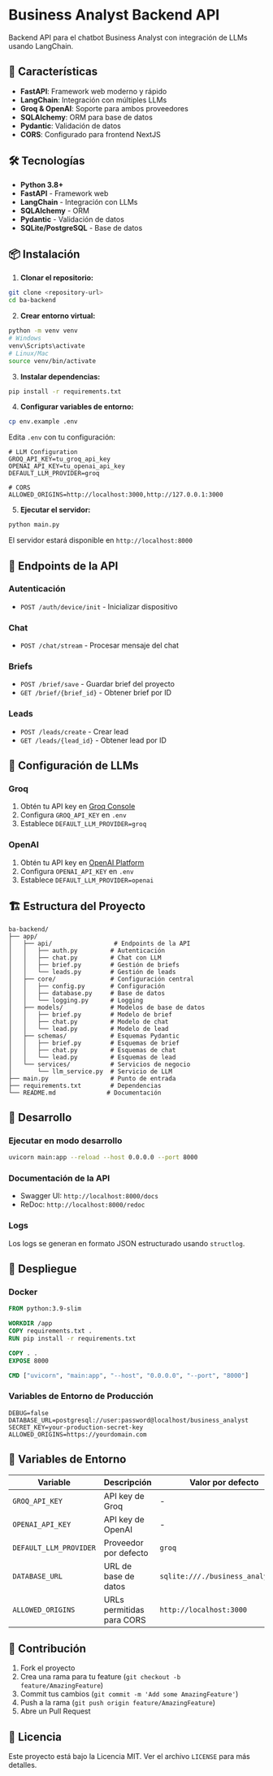 # Business Analyst Backend API

Backend API para el chatbot Business Analyst con integración de LLMs usando LangChain.

## 🚀 Características

- **FastAPI**: Framework web moderno y rápido
- **LangChain**: Integración con múltiples LLMs
- **Groq & OpenAI**: Soporte para ambos proveedores
- **SQLAlchemy**: ORM para base de datos
- **Pydantic**: Validación de datos
- **CORS**: Configurado para frontend NextJS

## 🛠️ Tecnologías

- **Python 3.8+**
- **FastAPI** - Framework web
- **LangChain** - Integración con LLMs
- **SQLAlchemy** - ORM
- **Pydantic** - Validación de datos
- **SQLite/PostgreSQL** - Base de datos

## 📦 Instalación

1. **Clonar el repositorio:**
```bash
git clone <repository-url>
cd ba-backend
```

2. **Crear entorno virtual:**
```bash
python -m venv venv
# Windows
venv\Scripts\activate
# Linux/Mac
source venv/bin/activate
```

3. **Instalar dependencias:**
```bash
pip install -r requirements.txt
```

4. **Configurar variables de entorno:**
```bash
cp env.example .env
```

Edita `.env` con tu configuración:
```env
# LLM Configuration
GROQ_API_KEY=tu_groq_api_key
OPENAI_API_KEY=tu_openai_api_key
DEFAULT_LLM_PROVIDER=groq

# CORS
ALLOWED_ORIGINS=http://localhost:3000,http://127.0.0.1:3000
```

5. **Ejecutar el servidor:**
```bash
python main.py
```

El servidor estará disponible en `http://localhost:8000`

## 🔌 Endpoints de la API

### Autenticación
- `POST /auth/device/init` - Inicializar dispositivo

### Chat
- `POST /chat/stream` - Procesar mensaje del chat

### Briefs
- `POST /brief/save` - Guardar brief del proyecto
- `GET /brief/{brief_id}` - Obtener brief por ID

### Leads
- `POST /leads/create` - Crear lead
- `GET /leads/{lead_id}` - Obtener lead por ID

## 🤖 Configuración de LLMs

### Groq
1. Obtén tu API key en [Groq Console](https://console.groq.com/)
2. Configura `GROQ_API_KEY` en `.env`
3. Establece `DEFAULT_LLM_PROVIDER=groq`

### OpenAI
1. Obtén tu API key en [OpenAI Platform](https://platform.openai.com/)
2. Configura `OPENAI_API_KEY` en `.env`
3. Establece `DEFAULT_LLM_PROVIDER=openai`

## 🏗️ Estructura del Proyecto

```
ba-backend/
├── app/
│   ├── api/                 # Endpoints de la API
│   │   ├── auth.py         # Autenticación
│   │   ├── chat.py         # Chat con LLM
│   │   ├── brief.py        # Gestión de briefs
│   │   └── leads.py        # Gestión de leads
│   ├── core/               # Configuración central
│   │   ├── config.py       # Configuración
│   │   ├── database.py     # Base de datos
│   │   └── logging.py      # Logging
│   ├── models/             # Modelos de base de datos
│   │   ├── brief.py        # Modelo de brief
│   │   ├── chat.py         # Modelo de chat
│   │   └── lead.py         # Modelo de lead
│   ├── schemas/            # Esquemas Pydantic
│   │   ├── brief.py        # Esquemas de brief
│   │   ├── chat.py         # Esquemas de chat
│   │   └── lead.py         # Esquemas de lead
│   └── services/           # Servicios de negocio
│       └── llm_service.py  # Servicio de LLM
├── main.py                 # Punto de entrada
├── requirements.txt        # Dependencias
└── README.md              # Documentación
```

## 🔧 Desarrollo

### Ejecutar en modo desarrollo
```bash
uvicorn main:app --reload --host 0.0.0.0 --port 8000
```

### Documentación de la API
- Swagger UI: `http://localhost:8000/docs`
- ReDoc: `http://localhost:8000/redoc`

### Logs
Los logs se generan en formato JSON estructurado usando `structlog`.

## 🚀 Despliegue

### Docker
```dockerfile
FROM python:3.9-slim

WORKDIR /app
COPY requirements.txt .
RUN pip install -r requirements.txt

COPY . .
EXPOSE 8000

CMD ["uvicorn", "main:app", "--host", "0.0.0.0", "--port", "8000"]
```

### Variables de Entorno de Producción
```env
DEBUG=false
DATABASE_URL=postgresql://user:password@localhost/business_analyst
SECRET_KEY=your-production-secret-key
ALLOWED_ORIGINS=https://yourdomain.com
```

## 📝 Variables de Entorno

| Variable | Descripción | Valor por defecto |
|----------|-------------|-------------------|
| `GROQ_API_KEY` | API key de Groq | - |
| `OPENAI_API_KEY` | API key de OpenAI | - |
| `DEFAULT_LLM_PROVIDER` | Proveedor por defecto | `groq` |
| `DATABASE_URL` | URL de base de datos | `sqlite:///./business_analyst.db` |
| `ALLOWED_ORIGINS` | URLs permitidas para CORS | `http://localhost:3000` |

## 🤝 Contribución

1. Fork el proyecto
2. Crea una rama para tu feature (`git checkout -b feature/AmazingFeature`)
3. Commit tus cambios (`git commit -m 'Add some AmazingFeature'`)
4. Push a la rama (`git push origin feature/AmazingFeature`)
5. Abre un Pull Request

## 📄 Licencia

Este proyecto está bajo la Licencia MIT. Ver el archivo `LICENSE` para más detalles.
